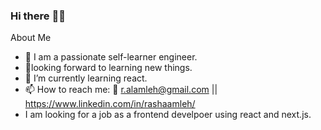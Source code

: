 ### Hi there :wave::smile:

About Me 
- :muscle: I am a passionate self-learner engineer. 
- :eyes:looking forward to learning new things.
- 🌱 I’m currently learning react.
- 📫 How to reach me: :e-mail: r.alamleh@gmail.com || https://www.linkedin.com/in/rashaamleh/
- I am looking for a job as a frontend develpoer using react and next.js.




<!--
**RashaAlamleh/RashaAlamleh** is a ✨ _special_ ✨ repository because its `README.md` (this file) appears on your GitHub profile.

Here are some ideas to get you started:
- :muscle: I am a passionate self-learner engineer. 
- :eyes:looking forward to learning new things.
- 🌱 I am currently learning react.
- 📫 How to reach me: :e-mail: r.alamleh@gmail.com || https://www.linkedin.com/in/rashaamleh/
-  I am looking for a job as a frontend engineer. 
- ⚡ Fun fact: ...
-->

